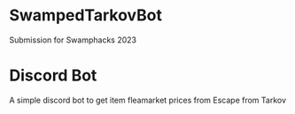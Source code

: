 # SwampedTarkovBot
Submission for Swamphacks 2023

# Discord Bot
A simple discord bot to get item fleamarket prices
from Escape from Tarkov
